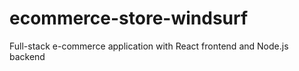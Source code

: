 # ecommerce-store-windsurf
Full-stack e-commerce application with React frontend and Node.js backend
